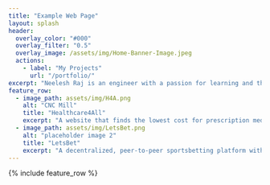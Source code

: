 ```yaml
---
title: "Example Web Page"
layout: splash
header:
  overlay_color: "#000"
  overlay_filter: "0.5"
  overlay_image: /assets/img/Home-Banner-Image.jpeg
  actions:
    - label: "My Projects"
      url: "/portfolio/"
excerpt: "Neelesh Raj is an engineer with a passion for learning and the open-source community. His area of expertise is medicine, with an emphasis on using innovation within the field of medicine to further advance society."
feature_row:
  - image_path: assets/img/H4A.png
    alt: "CNC Mill"
    title: "Healthcare4All"
    excerpt: "A website that finds the lowest cost for prescription medication and medical services for uninsured patients"
  - image_path: assets/img/LetsBet.png
    alt: "placeholder image 2"
    title: "LetsBet"
    excerpt: "A decentralized, peer-to-peer sportsbetting platform with crowdsourced odds."
---
```


{% include feature_row %}

